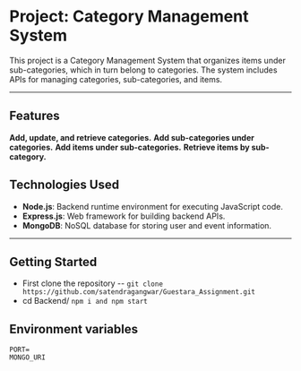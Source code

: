# **Project: Category Management System**

This project is a Category Management System that organizes items under sub-categories, which in turn belong to categories. The system includes APIs for managing categories, sub-categories, and items.

---

## **Features**

**Add, update, and retrieve categories.**
**Add sub-categories under categories.**
**Add items under sub-categories.**
**Retrieve items by sub-category.**




## **Technologies Used**

- **Node.js**: Backend runtime environment for executing JavaScript code.
- **Express.js**: Web framework for building backend APIs.
- **MongoDB**: NoSQL database for storing user and event information.

---

## **Getting Started**

- First clone the repository --
  ``git clone https://github.com/satendragangwar/Guestara_Assignment.git``
- cd Backend/
     `npm i and npm start`

## **Environment variables**

```
PORT=
MONGO_URI 
```


